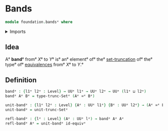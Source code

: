 # Bands

```agda
module foundation.bandsᵉ where
```

<details><summary>Imports</summary>

```agda
open import foundation.set-truncationsᵉ
open import foundation.universe-levelsᵉ

open import foundation-core.equivalencesᵉ
```

</details>

## Idea

Aᵉ **band**ᵉ fromᵉ $X$ᵉ to $Y$ᵉ isᵉ anᵉ elementᵉ ofᵉ theᵉ
[set-truncation](foundation.set-truncations.mdᵉ) ofᵉ theᵉ typeᵉ ofᵉ
[equivalences](foundation-core.equivalences.mdᵉ) fromᵉ $X$ᵉ to $Y$.ᵉ

## Definition

```agda
bandᵉ : {l1ᵉ l2ᵉ : Level} → UUᵉ l1ᵉ → UUᵉ l2ᵉ → UUᵉ (l1ᵉ ⊔ l2ᵉ)
bandᵉ Aᵉ Bᵉ = type-trunc-Setᵉ (Aᵉ ≃ᵉ Bᵉ)

unit-bandᵉ : {l1ᵉ l2ᵉ : Level} {Aᵉ : UUᵉ l1ᵉ} {Bᵉ : UUᵉ l2ᵉ} → (Aᵉ ≃ᵉ Bᵉ) → bandᵉ Aᵉ Bᵉ
unit-bandᵉ = unit-trunc-Setᵉ

refl-bandᵉ : {lᵉ : Level} (Aᵉ : UUᵉ lᵉ) → bandᵉ Aᵉ Aᵉ
refl-bandᵉ Aᵉ = unit-bandᵉ id-equivᵉ
```